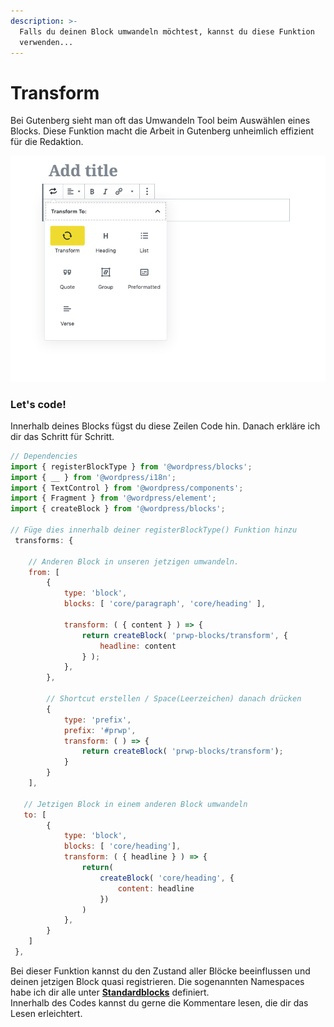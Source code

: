 ```yaml
---
description: >-
  Falls du deinen Block umwandeln möchtest, kannst du diese Funktion
  verwenden...
---
```


# Transform

Bei Gutenberg sieht man oft das Umwandeln Tool beim Auswählen eines Blocks. Diese Funktion macht die Arbeit in Gutenberg unheimlich effizient für die Redaktion.&#x20;

![Hier ein Beispiel vom sogenannten Transform Tool](<../.gitbook/assets/Bildschirmfoto 2019-08-28 um 15.19.19.png>)

### Let's code!

Innerhalb deines Blocks fügst du diese Zeilen Code hin. Danach erkläre ich dir das Schritt für Schritt.&#x20;

```jsx
// Dependencies 
import { registerBlockType } from '@wordpress/blocks';
import { __ } from '@wordpress/i18n'; 
import { TextControl } from '@wordpress/components';
import { Fragment } from '@wordpress/element';
import { createBlock } from '@wordpress/blocks';

// Füge dies innerhalb deiner registerBlockType() Funktion hinzu
 transforms: {

    // Anderen Block in unseren jetzigen umwandeln.
    from: [
        {
            type: 'block',
            blocks: [ 'core/paragraph', 'core/heading' ],

            transform: ( { content } ) => {
                return createBlock( 'prwp-blocks/transform', {
                    headline: content
                } );
            },
        },

        // Shortcut erstellen / Space(Leerzeichen) danach drücken
        {
            type: 'prefix', 
            prefix: '#prwp', 
            transform: ( ) => {
                return createBlock( 'prwp-blocks/transform');
            }
        }
    ], 

   // Jetzigen Block in einem anderen Block umwandeln
   to: [
        {
            type: 'block',
            blocks: [ 'core/heading'],
            transform: ( { headline } ) => {
                return(
                    createBlock( 'core/heading', {
                        content: headline
                    })
                )
            },
        }
    ]
 },
```

Bei dieser Funktion kannst du den Zustand aller Blöcke beeinflussen und deinen jetzigen Block quasi registrieren. Die sogenannten Namespaces habe ich dir alle unter [**Standardblocks**](../blocks/standardblocks.md) definiert.\
Innerhalb des Codes kannst du gerne die Kommentare lesen, die dir das Lesen erleichtert.  &#x20;
